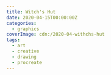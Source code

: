 ```yaml
---
title: Witch's Hut
date: 2020-04-15T00:00:00Z
categories:
  - graphics
coverImage: cdn:/2020-04-withchs-hut
tags:
  - art
  - creative
  - drawing
  - procreate
---
```

